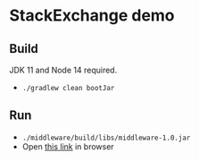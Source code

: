 # StackExchange demo

## Build

JDK 11 and Node 14 required.

- `./gradlew clean bootJar`

## Run

- `./middleware/build/libs/middleware-1.0.jar`
- Open [this link](http://localhost:9101) in browser
